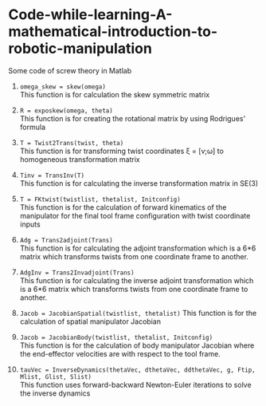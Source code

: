# Code-while-learning-A-mathematical-introduction-to-robotic-manipulation
Some code of screw theory in Matlab


1. `omega_skew = skew(omega)`   
This function is for calculation the skew symmetric matrix 

2. `R = exposkew(omega, theta)`  
This function is for creating the rotational matrix by using Rodrigues' formula

3. `T = Twist2Trans(twist, theta)`  
This function is for transforming twist coordinates ξ = [v;ω] to homogeneous transformation matrix

4. `Tinv = TransInv(T)`  
This function is for calculating the inverse transformation matrix in SE(3)

5. `T = FKtwist(twistlist, thetalist, Initconfig)`  
This function is for the calculation of forward kinematics of the manipulator for the final tool frame configuration with twist coordinate inputs

6. `Adg = Trans2adjoint(Trans)`  
This function is for calculating the adjoint transformation which is a 6*6 matrix which transforms twists from one coordinate frame to another.

7. `AdgInv = Trans2Invadjoint(Trans)`  
This function is for calculating the inverse adjoint transformation which is a 6*6 matrix which transforms twists from one coordinate frame to another.

8. `Jacob = JacobianSpatial(twistlist, thetalist)`
This function is for the calculation of spatial manipulator Jacobian

9. `Jacob = JacobianBody(twistlist, thetalist, Initconfig)`  
This function is for the calculation of body manipulator Jacobian where the end-effector velocities are with respect to the tool frame.

10. `tauVec = InverseDynamics(thetaVec, dthetaVec, ddthetaVec, g, Ftip, Mlist, Glist, Slist)`  
This function uses forward-backward Newton-Euler iterations to solve the inverse dynamics

